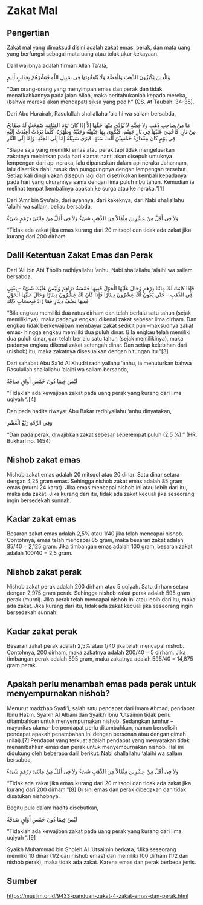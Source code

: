 # Zakat Mal
## Pengertian
Zakat mal yang dimaksud disini adalah zakat emas, perak, dan mata uang yang berfungsi sebagai mata uang atau tolak ukur kekayaan.

Dalil wajibnya adalah firman Allah Ta’ala,

وَالَّذِينَ يَكْنِزُونَ الذَّهَبَ وَالْفِضَّةَ وَلَا يُنْفِقُونَهَا فِي سَبِيلِ اللَّهِ فَبَشِّرْهُمْ بِعَذَابٍ أَلِيمٍ

“Dan orang-orang yang menyimpan emas dan perak dan tidak menafkahkannya pada jalan Allah, maka beritahukanlah kepada mereka, (bahwa mereka akan mendapat) siksa yang pedih” (QS. At Taubah: 34-35).

Dari Abu Hurairah, Rasulullah shallallahu ‘alaihi wa sallam bersabda,

مَا مِنْ صَاحِبِ ذَهَبٍ وَلاَ فِضَّةٍ لاَ يُؤَدِّي مِنْهَا حَقَّهَا إِلاَّ إِذَا كَانَ يَوْمَ القِيَامَةِ صُفِحَتْ لَهُ صَفَائِحُ مِنْ نَارٍ، فَأُحْمِيَ عَلَيْهَا فِي نَارِ جَهَنَّمَ، فَيُكْوَى بِهَا جَبْهَتُهُ وَجَنْبُهُ وَظَهْرُهُ، كُلَّمَا بَرُدَتْ أُعِيْدَتْ إِلَيْهِ فِي يَوْمٍ كَان مِقْدَارُهُ خَمْسِيْنَ أَلْفَ سَنَةٍ، فَيَرَى سَبِيْلَهُ إِمَّا إِلَى الجَنَّةِ، وَإِمَّا إِلَى النَّارِ

“Siapa saja yang memiliki emas atau perak tapi tidak mengeluarkan zakatnya melainkan pada hari kiamat nanti akan disepuh untuknya lempengan dari api neraka, lalu dipanaskan dalam api neraka Jahannam, lalu disetrika dahi, rusuk dan punggungnya dengan lempengan tersebut. Setiap kali dingin akan disepuh lagi dan disetrikakan kembali kepadanya pada hari yang ukurannya sama dengan lima puluh ribu tahun. Kemudian ia melihat tempat kembalinya apakah ke surga atau ke neraka.”[1]

Dari ‘Amr bin Syu’aib, dari ayahnya, dari kakeknya, dari Nabi shallallahu ‘alaihi wa sallam, beliau bersabda,

وَلاَ فِى أَقَلَّ مِنْ عِشْرِينَ مِثْقَالاً مِنَ الذَّهَبِ شَىْءٌ وَلاَ فِى أَقَلَّ مِنْ مِائَتَىْ دِرْهَمٍ شَىْءٌ

“Tidak ada zakat jika emas kurang dari 20 mitsqol dan tidak ada zakat jika kurang dari 200 dirham.

## Dalil Ketentuan Zakat Emas dan Perak

Dari ‘Ali bin Abi Tholib radhiyallahu ‘anhu, Nabi shallallahu ‘alaihi wa sallam bersabda,

فَإِذَا كَانَتْ لَكَ مِائَتَا دِرْهَمٍ وَحَالَ عَلَيْهَا الْحَوْلُ فَفِيهَا خَمْسَةُ دَرَاهِمَ وَلَيْسَ عَلَيْكَ شَىْءٌ – يَعْنِى فِى الذَّهَبِ – حَتَّى يَكُونَ لَكَ عِشْرُونَ دِينَارًا فَإِذَا كَانَ لَكَ عِشْرُونَ دِينَارًا وَحَالَ عَلَيْهَا الْحَوْلُ فَفِيهَا نِصْفُ دِينَارٍ فَمَا زَادَ فَبِحِسَابِ ذَلِكَ

“Bila engkau memiliki dua ratus dirham dan telah berlalu satu tahun (sejak memilikinya), maka padanya engkau dikenai zakat sebesar lima dirham. Dan engkau tidak berkewajiban membayar zakat sedikit pun –maksudnya zakat emas- hingga engkau memiliki dua puluh dinar. Bila engkau telah memiliki dua puluh dinar, dan telah berlalu satu tahun (sejak memilikinya), maka padanya engkau dikenai zakat setengah dinar. Dan setiap kelebihan dari (nishob) itu, maka zakatnya disesuaikan dengan hitungan itu.”[3]

Dari sahabat Abu Sa’id Al Khudri radhiyallahu ‘anhu, ia menuturkan bahwa Rasulullah shallallahu ‘alaihi wa sallam bersabda,

لَيْسَ فِيمَا دُونَ خَمْسِ أَوَاقٍ صَدَقَةٌ

“Tidaklah ada kewajiban zakat pada uang perak yang kurang dari lima uqiyah “.[4]

Dan pada hadits riwayat Abu Bakar radhiyallahu ‘anhu dinyatakan,

وَفِى الرِّقَةِ رُبْعُ الْعُشْرِ

“Dan pada perak, diwajibkan zakat sebesar seperempat puluh (2,5 %).” (HR. Bukhari no. 1454)

## Nishob zakat emas
Nishob zakat emas adalah 20 mitsqol atau 20 dinar. Satu dinar setara dengan 4,25 gram emas. Sehingga nishob zakat emas adalah 85 gram emas (murni 24 karat). Jika emas mencapai nishob ini atau lebih dari itu, maka ada zakat. Jika kurang dari itu, tidak ada zakat kecuali jika seseorang ingin bersedekah sunnah.

## Kadar zakat emas
Besaran zakat emas adalah 2,5% atau 1/40 jika telah mencapai nishob. Contohnya, emas telah mencapai 85 gram, maka besaran zakat adalah 85/40 = 2,125 gram. Jika timbangan emas adalah 100 gram, besaran zakat adalah 100/40 = 2,5 gram.

## Nishob zakat perak
Nishob zakat perak adalah 200 dirham atau 5 uqiyah. Satu dirham setara dengan 2,975 gram perak. Sehingga nishob zakat perak adalah 595 gram perak (murni). Jika perak telah mencapai nishob ini atau lebih dari itu, maka ada zakat. Jika kurang dari itu, tidak ada zakat kecuali jika seseorang ingin bersedekah sunnah.

## Kadar zakat perak
Besaran zakat perak adalah 2,5% atau 1/40 jika telah mencapai nishob. Contohnya, 200 dirham, maka zakatnya adalah 200/40 = 5 dirham. Jika timbangan perak adalah 595 gram, maka zakatnya adalah 595/40 = 14,875 gram perak.

## Apakah perlu menambah emas pada perak untuk menyempurnakan nishob?
Menurut madzhab Syafi’i, salah satu pendapat dari Imam Ahmad, pendapat Ibnu Hazm, Syaikh Al Albani dan Syaikh Ibnu ‘Utsaimin tidak perlu ditambahkan untuk menyempurnakan nishob. Sedangkan jumhur –mayoritas ulama- berpendapat perlu ditambahkan, namun berselisih pendapat apakah penambahan ini dengan persenan atau dengan qimah (nilai).[7] Pendapat yang terkuat adalah pendapat yang menyatakan tidak menambahkan emas dan perak untuk menyempurnakan nishob. Hal ini didukung oleh beberapa dalil berikut. Nabi shallallahu ‘alaihi wa sallam bersabda,

وَلاَ فِى أَقَلَّ مِنْ عِشْرِينَ مِثْقَالاً مِنَ الذَّهَبِ شَىْءٌ وَلاَ فِى أَقَلَّ مِنْ مِائَتَىْ دِرْهَمٍ شَىْءٌ

“Tidak ada zakat jika emas kurang dari 20 mitsqol dan tidak ada zakat jika kurang dari 200 dirham.”[8] Di sini emas dan perak dibedakan dan tidak disatukan nishobnya.

Begitu pula dalam hadits disebutkan,

لَيْسَ فِيمَا دُونَ خَمْسِ أَوَاقٍ صَدَقَةٌ

“Tidaklah ada kewajiban zakat pada uang perak yang kurang dari lima uqiyah “.[9]

Syaikh Muhammad bin Sholeh Al ‘Utsaimin berkata, “Jika seseorang memiliki 10 dinar (1/2 dari nishob emas) dan memiliki 100 dirham (1/2 dari nishob perak), maka tidak ada zakat. Karena emas dan perak berbeda jenis.

## Sumber
https://muslim.or.id/9433-panduan-zakat-4-zakat-emas-dan-perak.html